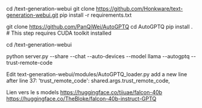 cd /text-generation-webui
git clone https://github.com/Honkware/text-generation-webui.git
pip install -r requirements.txt
 
git clone https://github.com/PanQiWei/AutoGPTQ
cd AutoGPTQ
pip install . # This step requires CUDA toolkit installed
 
 
cd /text-generation-webui
 
 
python server.py --share --chat --auto-devices --model llama --autogptq --trust-remote-code
 
 
Edit text-generation-webui/modules/AutoGPTQ_loader.py add a new line after line 37:
'trust_remote_code': shared.args.trust_remote_code,

Lien vers le s models 
https://huggingface.co/tiiuae/falcon-40b
https://huggingface.co/TheBloke/falcon-40b-instruct-GPTQ
